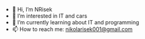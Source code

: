 - 👋 Hi, I’m NRisek
- 👀 I’m interested in IT and cars
- 🌱 I’m currently learning about IT and programming
- 📫 How to reach me: nikolarisek001@gmail.com


